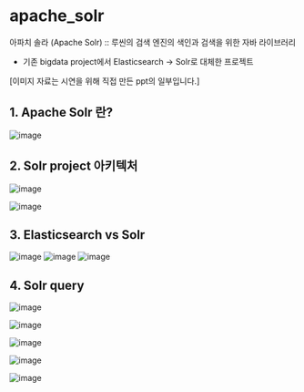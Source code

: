 # apache_solr
아파치 솔라 (Apache Solr) :: 루씬의 검색 엔진의 색인과 검색을 위한 자바 라이브러리

* 기존 bigdata project에서 Elasticsearch -> Solr로 대체한 프로젝트

[이미지 자료는 시연을 위해 직접 만든 ppt의 일부입니다.]



## 1. Apache Solr 란?
![image](https://user-images.githubusercontent.com/80734989/149250488-e8504e39-1165-4bfd-8c9d-d8fd08d0a2d6.png)


## 2. Solr project 아키텍처
![image](https://user-images.githubusercontent.com/80734989/149249788-22e8248c-6c6e-49e5-9e28-0228c4759349.png)

![image](https://user-images.githubusercontent.com/80734989/149250297-6efa4553-fcba-422d-8632-3437a75a6dba.png)


## 3. Elasticsearch vs Solr
![image](https://user-images.githubusercontent.com/80734989/149249958-1601898c-3034-4484-bd92-a23ad3457c4d.png)
![image](https://user-images.githubusercontent.com/80734989/149249982-f5695a28-d2ec-47b6-b5c2-9b5412970f82.png)
![image](https://user-images.githubusercontent.com/80734989/149250012-ba12033f-69d7-4254-99f4-e486958fb013.png)


## 4. Solr query
![image](https://user-images.githubusercontent.com/80734989/149249813-fb6bbf49-2ed3-4d14-becb-5328dbb7dd98.png)

![image](https://user-images.githubusercontent.com/80734989/149249831-e544a686-1439-4698-8e4a-d538f54545fb.png)

![image](https://user-images.githubusercontent.com/80734989/149249868-4d466917-c071-4a2d-9c5f-23c6b66a6920.png)

![image](https://user-images.githubusercontent.com/80734989/149249879-46c90e05-73de-4b09-89b5-ca00c30e9beb.png)

![image](https://user-images.githubusercontent.com/80734989/149249915-f0b80d46-d3e7-4adb-885e-1e41c6d61f52.png)


